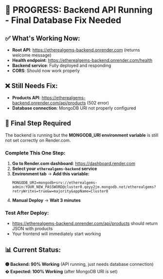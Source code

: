 # 🎉 PROGRESS: Backend API Running - Final Database Fix Needed

## ✅ **What's Working Now:**
- **Root API**: https://etherealgems-backend.onrender.com (returns welcome message)
- **Health endpoint**: https://etherealgems-backend.onrender.com/health 
- **Backend service**: Fully deployed and responding
- **CORS**: Should now work properly

## ❌ **Still Needs Fix:**
- **Products API**: https://etherealgems-backend.onrender.com/api/products (502 error)
- **Database connection**: MongoDB URI not properly configured

## 🎯 **Final Step Required**

The backend is running but the **MONGODB_URI environment variable** is still not set correctly on Render.com.

### **Complete This One Step:**
1. **Go to Render.com dashboard**: https://dashboard.render.com
2. **Select your `etherealgems-backend` service**
3. **Environment tab** → **Add this variable:**
   ```
   MONGODB_URI=mongodb+srv://etherealgems-admin:YOUR_NEW_PASSWORD@cluster0.qeyy2jm.mongodb.net/etherealgems?retryWrites=true&w=majority&appName=Cluster0
   ```
4. **Manual Deploy** → **Wait 3 minutes**

### **Test After Deploy:**
- https://etherealgems-backend.onrender.com/api/products should return JSON with products
- Your frontend will immediately start working

## 📊 **Current Status:**
**🟡 Backend: 90% Working** (API running, just needs database connection)
**� Expected: 100% Working** (after MongoDB URI is set)